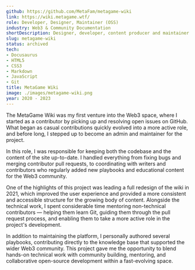 ```yaml
---
github: https://github.com/MetaFam/metagame-wiki
link: https://wiki.metagame.wtf/
role: Developer, Designer, Maintainer (OSS)
industry: Web3 & Community Documentation
shortDescription: Designer, developer, content producer and maintainer of an Open-source knowledge base for a Web3 community DAO called MetaGame.
slug: metagame-wiki
status: archived
tech:
- Docusaurus
- HTML5
- CSS3
- Markdown
- JavaScript
- Git
title: MetaGame Wiki
image: ./images/metagame-wiki.png
year: 2020 - 2023
---
```


The MetaGame Wiki was my first venture into the Web3 space, where I started as a contributor by picking up and resolving open issues on GitHub. What began as casual contributions quickly evolved into a more active role, and before long, I stepped up to become an admin and maintainer for the project.

In this role, I was responsible for keeping both the codebase and the content of the site up-to-date. I handled everything from fixing bugs and merging contributor pull requests, to coordinating with writers and contributors who regularly added new playbooks and educational content for the Web3 community.

One of the highlights of this project was leading a full redesign of the wiki in 2021, which improved the user experience and provided a more consistent and accessible structure for the growing body of content. Alongside the technical work, I spent considerable time mentoring non-technical contributors — helping them learn Git, guiding them through the pull request process, and enabling them to take a more active role in the project's development.

In addition to maintaining the platform, I personally authored several playbooks, contributing directly to the knowledge base that supported the wider Web3 community. This project gave me the opportunity to blend hands-on technical work with community building, mentoring, and collaborative open-source development within a fast-evolving space.
